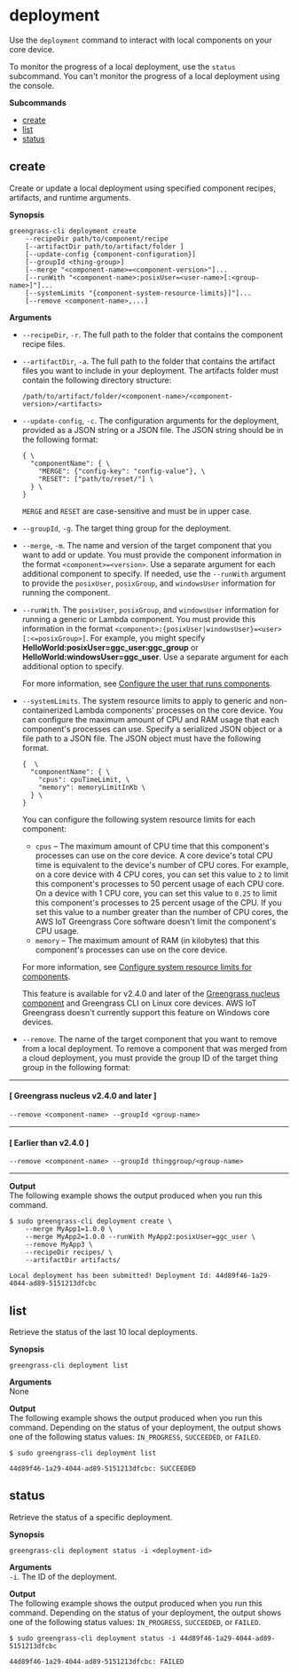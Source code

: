 # deployment<a name="gg-cli-deployment"></a>

Use the `deployment` command to interact with local components on your core device\. 

To monitor the progress of a local deployment, use the `status` subcommand\. You can't monitor the progress of a local deployment using the console\.

**Subcommands**
+ [create](#deployment-create)
+ [list](#deployment-list)
+ [status](#deployment-status)

## create<a name="deployment-create"></a>

Create or update a local deployment using specified component recipes, artifacts, and runtime arguments\.

**Synopsis**  

```
greengrass-cli deployment create 
    --recipeDir path/to/component/recipe
    [--artifactDir path/to/artifact/folder ]
    [--update-config {component-configuration}]
    [--groupId <thing-group>]
    [--merge "<component-name>=<component-version>"]...
    [--runWith "<component-name>:posixUser=<user-name>[:<group-name>]"]...
    [--systemLimits "{component-system-resource-limits}]"]...
    [--remove <component-name>,...]
```

**Arguments**  
+ `--recipeDir`, `-r`\. The full path to the folder that contains the component recipe files\.
+ `--artifactDir`, `-a`\. The full path to the folder that contains the artifact files you want to include in your deployment\. The artifacts folder must contain the following directory structure:

  ```
  /path/to/artifact/folder/<component-name>/<component-version>/<artifacts>
  ```
+ `--update-config`, `-c`\. The configuration arguments for the deployment, provided as a JSON string or a JSON file\. The JSON string should be in the following format: 

  ```
  { \
    "componentName": { \ 
      "MERGE": {"config-key": "config-value"}, \
      "RESET": ["path/to/reset/"] \
    } \
  }
  ```

  `MERGE` and `RESET` are case\-sensitive and must be in upper case\.
+ `--groupId`, `-g`\. The target thing group for the deployment\.
+ `--merge`, `-m`\. The name and version of the target component that you want to add or update\. You must provide the component information in the format `<component>=<version>`\. Use a separate argument for each additional component to specify\. If needed, use the `--runWith` argument to provide the `posixUser`, `posixGroup`, and `windowsUser` information for running the component\.
+ `--runWith`\. The `posixUser`, `posixGroup`, and `windowsUser` information for running a generic or Lambda component\. You must provide this information in the format `<component>:{posixUser|windowsUser}=<user>[:<=posixGroup>]`\. For example, you might specify **HelloWorld:posixUser=ggc\_user:ggc\_group** or **HelloWorld:windowsUser=ggc\_user**\. Use a separate argument for each additional option to specify\.

  For more information, see [Configure the user that runs components](configure-greengrass-core-v2.md#configure-component-user)\.
+ `--systemLimits`\. The system resource limits to apply to generic and non\-containerized Lambda components' processes on the core device\. You can configure the maximum amount of CPU and RAM usage that each component's processes can use\. Specify a serialized JSON object or a file path to a JSON file\. The JSON object must have the following format\.

  ```
  {  \
    "componentName": { \ 
      "cpus": cpuTimeLimit, \
      "memory": memoryLimitInKb \
    } \
  }
  ```

  You can configure the following system resource limits for each component:
  + `cpus` – <a name="system-resource-limits-cpu-definition-this"></a>The maximum amount of CPU time that this component's processes can use on the core device\. A core device's total CPU time is equivalent to the device's number of CPU cores\. For example, on a core device with 4 CPU cores, you can set this value to `2` to limit this component's processes to 50 percent usage of each CPU core\. On a device with 1 CPU core, you can set this value to `0.25` to limit this component's processes to 25 percent usage of the CPU\. If you set this value to a number greater than the number of CPU cores, the AWS IoT Greengrass Core software doesn't limit the component's CPU usage\.
  + `memory` – <a name="system-resource-limits-memory-definition-this"></a>The maximum amount of RAM \(in kilobytes\) that this component's processes can use on the core device\.

  For more information, see [Configure system resource limits for components](configure-greengrass-core-v2.md#configure-component-system-resource-limits)\.

  This feature is available for v2\.4\.0 and later of the [Greengrass nucleus component](greengrass-nucleus-component.md) and Greengrass CLI on Linux core devices\. AWS IoT Greengrass doesn't currently support this feature on Windows core devices\. 
+ `--remove`\. The name of the target component that you want to remove from a local deployment\. To remove a component that was merged from a cloud deployment, you must provide the group ID of the target thing group in the following format:

------
#### [ Greengrass nucleus v2\.4\.0 and later ]

  ```
  --remove <component-name> --groupId <group-name>
  ```

------
#### [ Earlier than v2\.4\.0 ]

  ```
  --remove <component-name> --groupId thinggroup/<group-name>
  ```

------

**Output**  
The following example shows the output produced when you run this command\.  

```
$ sudo greengrass-cli deployment create \
    --merge MyApp1=1.0.0 \
    --merge MyApp2=1.0.0 --runWith MyApp2:posixUser=ggc_user \
    --remove MyApp3 \
    --recipeDir recipes/ \ 
    --artifactDir artifacts/

Local deployment has been submitted! Deployment Id: 44d89f46-1a29-4044-ad89-5151213dfcbc
```

## list<a name="deployment-list"></a>

Retrieve the status of the last 10 local deployments\.

**Synopsis**  

```
greengrass-cli deployment list
```

**Arguments**  
None

**Output**  
The following example shows the output produced when you run this command\. Depending on the status of your deployment, the output shows one of the following status values: `IN_PROGRESS`, `SUCCEEDED`, or `FAILED`\.  

```
$ sudo greengrass-cli deployment list

44d89f46-1a29-4044-ad89-5151213dfcbc: SUCCEEDED
```

## status<a name="deployment-status"></a>

Retrieve the status of a specific deployment\.

**Synopsis**  

```
greengrass-cli deployment status -i <deployment-id>
```

**Arguments**  
`-i`\. The ID of the deployment\.

**Output**  
The following example shows the output produced when you run this command\. Depending on the status of your deployment, the output shows one of the following status values: `IN_PROGRESS`, `SUCCEEDED`, or `FAILED`\.  

```
$ sudo greengrass-cli deployment status -i 44d89f46-1a29-4044-ad89-5151213dfcbc

44d89f46-1a29-4044-ad89-5151213dfcbc: FAILED
```